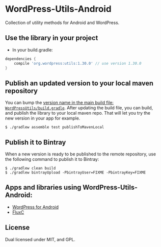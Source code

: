 # WordPress-Utils-Android

Collection of utility methods for Android and WordPress.

## Use the library in your project

* In your build.gradle:
```groovy
dependencies {
    compile 'org.wordpress:utils:1.30.0' // use version 1.30.0
}
```

## Publish an updated version to your local maven repository

You can bump the [version name in the main build file: `WordPressUtils/build.gradle`][1]. After updating the build file, you can build, and publish the library to your local maven repo. That will let you try the new version in your app for example.

```shell
$ ./gradlew assemble test publishToMavenLocal
```

## Publish it to Bintray

When a new version is ready to be published to the remote repository, use the following command to publish it to Bintray:

```shell
$ ./gradlew clean build
$ ./gradlew bintrayUpload -PbintrayUser=FIXME -PbintrayKey=FIXME
```

## Apps and libraries using WordPress-Utils-Android:

- [WordPress for Android][2]
- [FluxC][3]

## License
Dual licensed under MIT, and GPL.

[1]: https://github.com/wordpress-mobile/WordPress-Utils-Android/blob/a9fbe8e6597d44055ec2180dbf45aecbfc332a20/WordPressUtils/build.gradle#L37
[2]: https://github.com/wordpress-mobile/WordPress-Android
[3]: https://github.com/wordpress-mobile/WordPress-FluxC-Android


